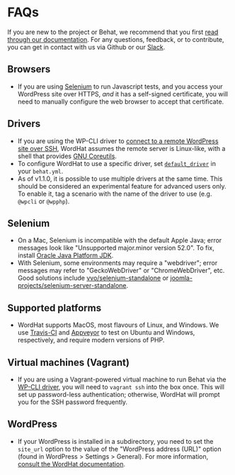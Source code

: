 # FAQs

If you are new to the project or Behat, we recommend that you first [read through our documentation](https://wordhat.info/). For any questions, feedback, or to contribute, you can get in contact with us via Github or our [Slack](https://wordhat.herokuapp.com).

## Browsers
* If you are using [Selenium](http://docs.seleniumhq.org/download/) to run Javascript tests, and you access your WordPress site over HTTPS, *and* it has a self-signed certificate, you will need to manually configure the web browser to accept that certificate.

## Drivers
* If you are using the WP-CLI driver to [connect to a remote WordPress site over SSH](https://make.wordpress.org/cli/handbook/running-commands-remotely/), WordHat assumes the remote server is Linux-like, with a shell that provides [GNU Coreutils](https://www.gnu.org/software/coreutils/coreutils.html).
* To configure WordHat to use a specific driver, set [`default_driver`](/configuration/settings.md) in your `behat.yml`.
* As of v1.1.0, it is possible to use multiple drivers at the same time. This should be considered an experimental feature for advanced users only. To enable it, tag a scenario with the name of the driver to use (e.g. `@wpcli` or `@wpphp`).

## Selenium
* On a Mac, Selenium is incompatible with the default Apple Java; error messages look like "Unsupported major.minor version 52.0". To fix, install [Oracle Java Platform JDK](http://www.oracle.com/technetwork/java/javase/downloads/index.html).
* With Selenium, some environments may require a "webdriver"; error messages may refer to "GeckoWebDriver" or "ChromeWebDriver", etc. Good solutions include [vvo/selenium-standalone](https://github.com/vvo/selenium-standalone#command-line-interface) or [joomla-projects/selenium-server-standalone](https://github.com/joomla-projects/selenium-server-standalone).

## Supported platforms
* WordHat supports MacOS, most flavours of Linux, and Windows. We use [Travis-CI](https://travis-ci.org/paulgibbs/behat-wordpress-extension) and [Appveyor](https://ci.appveyor.com/project/PaulGibbs/behat-wordpress-extension) to test on Ubuntu and Windows, respectively, and require modern versions of PHP.

## Virtual machines (Vagrant)
* If you are using a Vagrant-powered virtual machine to run Behat via the [WP-CLI driver](features/overview/index.html#wp-cli), you will need to `vagrant ssh` into the box once. This will set up password-less authentication; otherwise, WordHat will prompt you for the SSH password frequently.

## WordPress
* If your WordPress is installed in a subdirectory, you need to set the `site_url` option to the value of the "WordPress address (URL)" option (found in WordPress > Settings > General). For more information, [consult the WordHat documentation](/configuration/settings.md).

